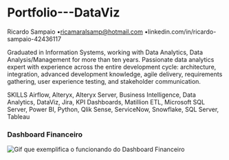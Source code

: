 # Portfolio---DataViz
Ricardo Sampaio
•ricamaralsamp@hotmail.com 
•linkedin.com/in/ricardo-sampaio-42436117

Graduated in Information Systems, working with Data Analytics, Data Analysis/Management
for more than ten years. Passionate data analytics expert with experience across the entire
development cycle: architecture, integration, advanced development knowledge, agile
delivery, requirements gathering, user experience testing, and stakeholder communication.

SKILLS
Airflow, Alteryx, Alteryx Server, Business Intelligence, Data Analytics, DataViz, Jira, KPI
Dashboards, Matillion ETL, Microsoft SQL Server, Power BI, Python, Qlik Sense, ServiceNow,
Snowflake, SQL Server, Tableau

### Dashboard Financeiro

![Gif que exemplifica o funcionando do Dashboard Financeiro](https://i.imgur.com/pmz1UrI.gif)


